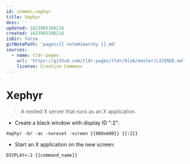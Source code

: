 ```yaml
---
id: common.xephyr
title: Xephyr
desc: ''
updated: 1623965306216
created: 1623965306216
isDir: false
gitNotePath: 'pages/{{ noteHiearchy }}.md'
sources:
  - name: tldr-pages
    url: 'https://github.com/tldr-pages/tldr/blob/master/LICENSE.md'
    license: Creative Commons
---
```

# Xephyr

> A nested X server that runs as an X application.

- Create a black window with display ID ":2":

`Xephyr -br -ac -noreset -screen {{800x600}} {{:2}}`

- Start an X application on the new screen:

`DISPLAY=:2 {{command_name}}`


